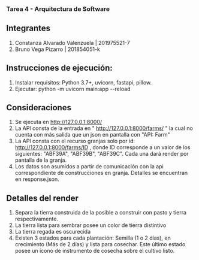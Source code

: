 ### Tarea 4 - Arquitectura de Software

## Integrantes
1. Constanza Alvarado Valenzuela | 201975521-7
2. Bruno Vega Pizarro | 201854051-k

## Instrucciones de ejecución:
1. Instalar requisitos: Python 3.7+, uvicorn, fastapi, pillow.
2. Ejecutar: python -m uvicorn main:app --reload

## Consideraciones
1. Se ejecuta en http://127.0.0.1:8000/
2. La API consta de la entrada en " http://127.0.0.1:8000/farms/ " la cual no cuenta con más salida que un json en pantalla con "API: Farm"
3. La API consta con el recurso granjas solo por id: http://127.0.0.1:8000/farms/ID , donde ID corresponde a un valor de los siguientes: "ABF39A", "ABF39B", "ABF39C". Cada una dará render por pantalla de la granja.
4. Los datos son asumidos a partir de comunicación con la api correspondiente de construcciones en granja. Detalles se encuentran en response.json.

## Detalles del render 
1. Separa la tierra construida de la posible a construir con pasto y tierra respectivamente.
2. La tierra lista para sembrar posee un color de tierra distintivo
3. La tierra regada es oscurecida
4. Existen 3 estados para cada plantación: Semilla (1 o 2 días), en crecimiento (Más de 2 días) y lista para cosechar. Este último estado posee un ícono de instrumento de cosecha sobre el cultivo listo.
